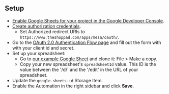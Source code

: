 ## Setup

- [Enable Google Sheets for your project in the Google Developer Console](https://developers.google.com/identity/protocols/OAuth2WebServer#enable-apis).
- [Create authorization credentials](https://developers.google.com/identity/protocols/OAuth2WebServer#prerequisites).
    - Set Authorized redirect URIs to `https://www.theshoppad.com/apps/mesa/oauth/`.
- Go to the [OAuth 2.0 Authentication Flow page](https://www.theshoppad.com/apps/mesa/oauth/google/shoppad/mesa-templates/shopify/order/send-to-google-sheets-document?scope=https://www.googleapis.com/auth/spreadsheets) and fill out the form with with your client id and secret.
- Set up your spreadsheet:
    - Go to [our example Google Sheet](https://docs.google.com/spreadsheets/d/1CBPs3nMvwM4QQzsMcmztRhe4SntORWQNJhu2DKixEkw/edit?usp=sharing) and clone it: File > Make a copy.
    - Copy your new spreadsheet's `spreadsheetId` value. This ID is the value between the '/d/' and the '/edit' in the URL of your spreadsheet.
- Update the `google-sheets-id` Storage Item.
- Enable the Automation in the right sidebar and click **Save**.
